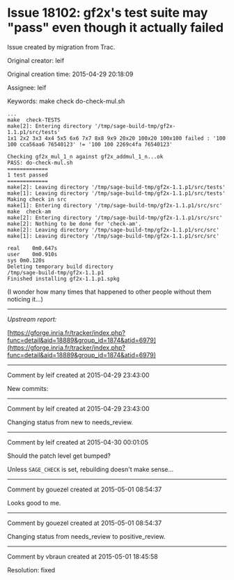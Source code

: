 # Issue 18102: gf2x's test suite may "pass" even though it actually failed

Issue created by migration from Trac.

Original creator: leif

Original creation time: 2015-04-29 20:18:09

Assignee: leif

Keywords: make check do-check-mul.sh


```
...
make  check-TESTS
make[2]: Entering directory '/tmp/sage-build-tmp/gf2x-1.1.p1/src/tests'
1x1 2x2 3x3 4x4 5x5 6x6 7x7 8x8 9x9 20x20 100x20 100x100 failed : '100 100 cca56aa6 76540123' != '100 100 2269c4fa 76540123'

Checking gf2x_mul_1_n against gf2x_addmul_1_n...ok
PASS: do-check-mul.sh
=============
1 test passed
=============
make[2]: Leaving directory '/tmp/sage-build-tmp/gf2x-1.1.p1/src/tests'
make[1]: Leaving directory '/tmp/sage-build-tmp/gf2x-1.1.p1/src/tests'
Making check in src
make[1]: Entering directory '/tmp/sage-build-tmp/gf2x-1.1.p1/src/src'
make  check-am
make[2]: Entering directory '/tmp/sage-build-tmp/gf2x-1.1.p1/src/src'
make[2]: Nothing to be done for 'check-am'.
make[2]: Leaving directory '/tmp/sage-build-tmp/gf2x-1.1.p1/src/src'
make[1]: Leaving directory '/tmp/sage-build-tmp/gf2x-1.1.p1/src/src'

real	0m0.647s
user	0m0.910s
sys	0m0.120s
Deleting temporary build directory
/tmp/sage-build-tmp/gf2x-1.1.p1
Finished installing gf2x-1.1.p1.spkg
```

(I wonder how many times that happened to other people without them noticing it...)

----

*Upstream report:* 

[https://gforge.inria.fr/tracker/index.php?func=detail&aid=18889&group_id=1874&atid=6979](https://gforge.inria.fr/tracker/index.php?func=detail&aid=18889&group_id=1874&atid=6979)


---

Comment by leif created at 2015-04-29 23:43:00

New commits:


---

Comment by leif created at 2015-04-29 23:43:00

Changing status from new to needs_review.


---

Comment by leif created at 2015-04-30 00:01:05

Should the patch level get bumped?

Unless `SAGE_CHECK` is set, rebuilding doesn't make sense...


---

Comment by gouezel created at 2015-05-01 08:54:37

Looks good to me.


---

Comment by gouezel created at 2015-05-01 08:54:37

Changing status from needs_review to positive_review.


---

Comment by vbraun created at 2015-05-01 18:45:58

Resolution: fixed
